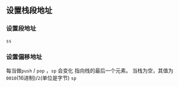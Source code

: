 ##  设置栈段地址
###   设置段地址
`ss`


###   设置偏移地址
每当做`push` / `pop` ，`sp` 会变化
指向栈的最后一个元素。
当栈为空，其值为`0010`(16进制)/`2`(单位是字节) 
`sp` 

